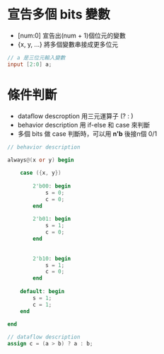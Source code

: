 # 宣告多個 bits 變數
* [num:0] 宣告出(num + 1)個位元的變數
* {x, y, ...} 將多個變數串接成更多位元

```verilog
// a 是三位元輸入變數
input [2:0] a; 
```

# 條件判斷
* dataflow descroption 用三元運算子 (? : )
* behavior description 用 if-else 和 case 來判斷
* 多個 bits 做 case 判斷時，可以用 **n'b** 後接n個 0/1

```verilog
// behavior description

always@(x or y) begin 
    
    case ({x, y})
    
        2'b00: begin
            s = 0;
            c = 0;
        end
        
        2'b01: begin
            s = 1;
            c = 0;
        end
        
    
        2'b10: begin
            s = 1;
            c = 0;
        end
        
    default: begin
        s = 1;
        c = 1;
    end
        
end
```
```verilog
// dataflow description
assign c = (a > b) ? a : b;
```

